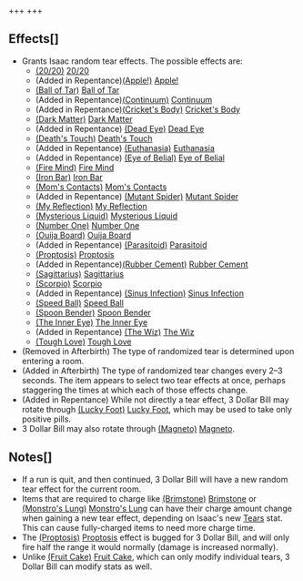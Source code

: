 +++
+++

Effects[]
---------


* Grants Isaac random tear effects. The possible effects are:
	+ [(20/20)](/wiki/20/20 "20/20") [20/20](/wiki/20/20 "20/20")
	+ (Added in Repentance)[(Apple!)](/wiki/Apple! "Apple!") [Apple!](/wiki/Apple! "Apple!")
	+ [(Ball of Tar)](/wiki/Ball_of_Tar "Ball of Tar") [Ball of Tar](/wiki/Ball_of_Tar "Ball of Tar")
	+ (Added in Repentance)[(Continuum)](/wiki/Continuum "Continuum") [Continuum](/wiki/Continuum "Continuum")
	+ (Added in Repentance)[(Cricket's Body)](/wiki/Cricket%27s_Body "Cricket's Body") [Cricket's Body](/wiki/Cricket%27s_Body "Cricket's Body")
	+ [(Dark Matter)](/wiki/Dark_Matter "Dark Matter") [Dark Matter](/wiki/Dark_Matter "Dark Matter")
	+ (Added in Repentance) [(Dead Eye)](/wiki/Dead_Eye "Dead Eye") [Dead Eye](/wiki/Dead_Eye "Dead Eye")
	+ [(Death's Touch)](/wiki/Death%27s_Touch "Death's Touch") [Death's Touch](/wiki/Death%27s_Touch "Death's Touch")
	+ (Added in Repentance) [(Euthanasia)](/wiki/Euthanasia "Euthanasia") [Euthanasia](/wiki/Euthanasia "Euthanasia")
	+ (Added in Repentance) [(Eye of Belial)](/wiki/Eye_of_Belial "Eye of Belial") [Eye of Belial](/wiki/Eye_of_Belial "Eye of Belial")
	+ [(Fire Mind)](/wiki/Fire_Mind "Fire Mind") [Fire Mind](/wiki/Fire_Mind "Fire Mind")
	+ [(Iron Bar)](/wiki/Iron_Bar "Iron Bar") [Iron Bar](/wiki/Iron_Bar "Iron Bar")
	+ [(Mom's Contacts)](/wiki/Mom%27s_Contacts "Mom's Contacts") [Mom's Contacts](/wiki/Mom%27s_Contacts "Mom's Contacts")
	+ (Added in Repentance) [(Mutant Spider)](/wiki/Mutant_Spider "Mutant Spider") [Mutant Spider](/wiki/Mutant_Spider "Mutant Spider")
	+ [(My Reflection)](/wiki/My_Reflection "My Reflection") [My Reflection](/wiki/My_Reflection "My Reflection")
	+ [(Mysterious Liquid)](/wiki/Mysterious_Liquid "Mysterious Liquid") [Mysterious Liquid](/wiki/Mysterious_Liquid "Mysterious Liquid")
	+ [(Number One)](/wiki/Number_One "Number One") [Number One](/wiki/Number_One "Number One")
	+ [(Ouija Board)](/wiki/Ouija_Board "Ouija Board") [Ouija Board](/wiki/Ouija_Board "Ouija Board")
	+ (Added in Repentance) [(Parasitoid)](/wiki/Parasitoid "Parasitoid") [Parasitoid](/wiki/Parasitoid "Parasitoid")
	+ [(Proptosis)](/wiki/Proptosis "Proptosis") [Proptosis](/wiki/Proptosis "Proptosis")
	+ (Added in Repentance)[(Rubber Cement)](/wiki/Rubber_Cement "Rubber Cement") [Rubber Cement](/wiki/Rubber_Cement "Rubber Cement")
	+ [(Sagittarius)](/wiki/Sagittarius "Sagittarius") [Sagittarius](/wiki/Sagittarius "Sagittarius")
	+ [(Scorpio)](/wiki/Scorpio "Scorpio") [Scorpio](/wiki/Scorpio "Scorpio")
	+ (Added in Repentance) [(Sinus Infection)](/wiki/Sinus_Infection "Sinus Infection") [Sinus Infection](/wiki/Sinus_Infection "Sinus Infection")
	+ [(Speed Ball)](/wiki/Speed_Ball "Speed Ball") [Speed Ball](/wiki/Speed_Ball "Speed Ball")
	+ [(Spoon Bender)](/wiki/Spoon_Bender "Spoon Bender") [Spoon Bender](/wiki/Spoon_Bender "Spoon Bender")
	+ [(The Inner Eye)](/wiki/The_Inner_Eye "The Inner Eye") [The Inner Eye](/wiki/The_Inner_Eye "The Inner Eye")
	+ (Added in Repentance) [(The Wiz)](/wiki/The_Wiz "The Wiz") [The Wiz](/wiki/The_Wiz "The Wiz")
	+ [(Tough Love)](/wiki/Tough_Love "Tough Love") [Tough Love](/wiki/Tough_Love "Tough Love")
* (Removed in Afterbirth) The type of randomized tear is determined upon entering a room.
* (Added in Afterbirth) The type of randomized tear changes every 2–3 seconds. The item appears to select two tear effects at once, perhaps staggering the times at which each of those effects change.
* (Added in Repentance) While not directly a tear effect, 3 Dollar Bill may rotate through [(Lucky Foot)](/wiki/Lucky_Foot "Lucky Foot") [Lucky Foot](/wiki/Lucky_Foot "Lucky Foot"), which may be used to take only positive pills.
* 3 Dollar Bill may also rotate through [(Magneto)](/wiki/Magneto "Magneto") [Magneto](/wiki/Magneto "Magneto").


Notes[]
-------


* If a run is quit, and then continued, 3 Dollar Bill will have a new random tear effect for the current room.
* Items that are required to charge like [(Brimstone)](/wiki/Brimstone "Brimstone") [Brimstone](/wiki/Brimstone "Brimstone") or [(Monstro's Lung)](/wiki/Monstro%27s_Lung "Monstro's Lung") [Monstro's Lung](/wiki/Monstro%27s_Lung "Monstro's Lung") can have their charge amount change when gaining a new tear effect, depending on Isaac's new [Tears](/wiki/Tears "Tears") stat. This can cause fully-charged items to need more charge time.
* The [(Proptosis)](/wiki/Proptosis "Proptosis") [Proptosis](/wiki/Proptosis "Proptosis") effect is bugged for 3 Dollar Bill, and will only fire half the range it would normally (damage is increased normally).
* Unlike [(Fruit Cake)](/wiki/Fruit_Cake "Fruit Cake") [Fruit Cake](/wiki/Fruit_Cake "Fruit Cake"), which can only modify individual tears, 3 Dollar Bill can modify stats as well.



